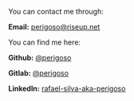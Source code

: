 
You can contact me through:

**Email:** perigoso@riseup.net

You can find me here:

**Github:** [@perigoso](https://github.com/perigoso)

**Gitlab:** [@perigoso](https://gitlab.com/perigoso)

**LinkedIn:** [rafael-silva-aka-perigoso](https://www.linkedin.com/in/rafael-silva-aka-perigoso)
